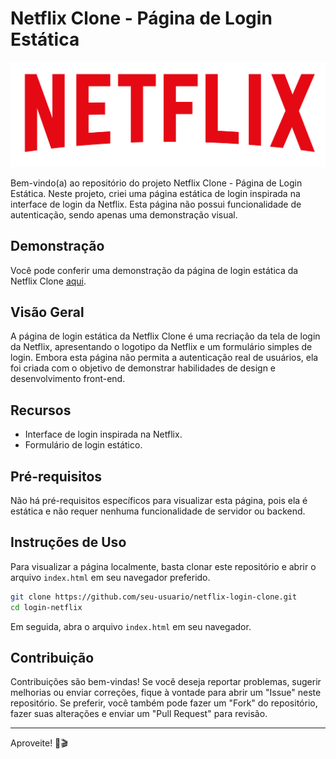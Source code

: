 # Netflix Clone - Página de Login Estática

![Netflix Logo](./img/logo.png)

Bem-vindo(a) ao repositório do projeto Netflix Clone - Página de Login Estática. Neste projeto, criei uma página estática de login inspirada na interface de login da Netflix. Esta página não possui funcionalidade de autenticação, sendo apenas uma demonstração visual.

## Demonstração

Você pode conferir uma demonstração da página de login estática da Netflix Clone [aqui](https://milenaggoes.github.io/login-netflix/).

## Visão Geral

A página de login estática da Netflix Clone é uma recriação da tela de login da Netflix, apresentando o logotipo da Netflix e um formulário simples de login. Embora esta página não permita a autenticação real de usuários, ela foi criada com o objetivo de demonstrar habilidades de design e desenvolvimento front-end.

## Recursos

- Interface de login inspirada na Netflix.
- Formulário de login estático.

## Pré-requisitos

Não há pré-requisitos específicos para visualizar esta página, pois ela é estática e não requer nenhuma funcionalidade de servidor ou backend.

## Instruções de Uso

Para visualizar a página localmente, basta clonar este repositório e abrir o arquivo `index.html` em seu navegador preferido.

```bash
git clone https://github.com/seu-usuario/netflix-login-clone.git
cd login-netflix
```

Em seguida, abra o arquivo `index.html` em seu navegador.

## Contribuição

Contribuições são bem-vindas! Se você deseja reportar problemas, sugerir melhorias ou enviar correções, fique à vontade para abrir um "Issue" neste repositório. Se preferir, você também pode fazer um "Fork" do repositório, fazer suas alterações e enviar um "Pull Request" para revisão.

---

Aproveite! 🍿🎬
